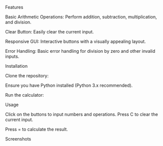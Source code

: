 Features

Basic Arithmetic Operations: Perform addition, subtraction, multiplication, and division.

Clear Button: Easily clear the current input.

Responsive GUI: Interactive buttons with a visually appealing layout.

Error Handling: Basic error handling for division by zero and other invalid inputs.

Installation

Clone the repository:

Ensure you have Python installed (Python 3.x recommended).

Run the calculator:

Usage

Click on the buttons to input numbers and operations.
Press C to clear the current input.

Press = to calculate the result.

Screenshots
